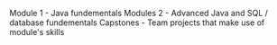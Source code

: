 Module 1 - Java fundementals
Modules 2 - Advanced Java and SQL / database fundementals
Capstones - Team projects that make use of module's skills

